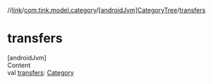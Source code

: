 //[link](../../index.md)/[com.tink.model.category](../index.md)/[[androidJvm]CategoryTree](index.md)/[transfers](transfers.md)



# transfers  
[androidJvm]  
Content  
val [transfers](transfers.md): [Category](../[android-jvm]-category/index.md)  



